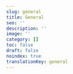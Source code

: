 ```yaml
---
slug: general
title: General
seo: ''
description: ''
image: ''
category: []
toc: false
draft: false
noindex: true
translationKey: general
---
```

